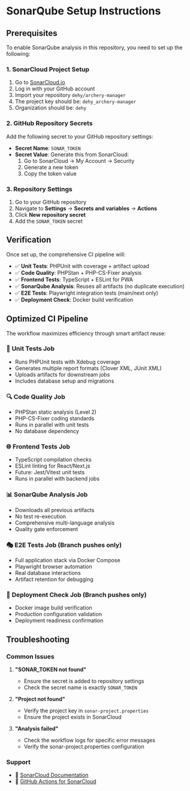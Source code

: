 # SonarQube Setup Instructions

## Prerequisites

To enable SonarQube analysis in this repository, you need to set up the following:

### 1. SonarCloud Project Setup

1. Go to [SonarCloud.io](https://sonarcloud.io)
2. Log in with your GitHub account
3. Import your repository `dehy/archery-manager`
4. The project key should be: `dehy_archery-manager`
5. Organization should be: `dehy`

### 2. GitHub Repository Secrets

Add the following secret to your GitHub repository settings:

- **Secret Name**: `SONAR_TOKEN`
- **Secret Value**: Generate this from SonarCloud:
  1. Go to SonarCloud → My Account → Security
  2. Generate a new token
  3. Copy the token value

### 3. Repository Settings

1. Go to your GitHub repository
2. Navigate to **Settings** → **Secrets and variables** → **Actions**
3. Click **New repository secret**
4. Add the `SONAR_TOKEN` secret

## Verification

Once set up, the comprehensive CI pipeline will:

- ✅ **Unit Tests**: PHPUnit with coverage + artifact upload
- ✅ **Code Quality**: PHPStan + PHP-CS-Fixer analysis  
- ✅ **Frontend Tests**: TypeScript + ESLint for PWA
- ✅ **SonarQube Analysis**: Reuses all artifacts (no duplicate execution)
- ✅ **E2E Tests**: Playwright integration tests (main/next only)
- ✅ **Deployment Check**: Docker build verification

## Optimized CI Pipeline

The workflow maximizes efficiency through smart artifact reuse:

### 🧪 **Unit Tests Job**
- Runs PHPUnit tests with Xdebug coverage
- Generates multiple report formats (Clover XML, JUnit XML)
- Uploads artifacts for downstream jobs
- Includes database setup and migrations

### 🔍 **Code Quality Job**  
- PHPStan static analysis (Level 2)
- PHP-CS-Fixer coding standards
- Runs in parallel with unit tests
- No database dependency

### 🌐 **Frontend Tests Job**
- TypeScript compilation checks
- ESLint linting for React/Next.js
- Future: Jest/Vitest unit tests
- Runs in parallel with backend jobs

### 📊 **SonarQube Analysis Job**
- Downloads all previous artifacts
- No test re-execution
- Comprehensive multi-language analysis
- Quality gate enforcement

### 🎭 **E2E Tests Job** (Branch pushes only)
- Full application stack via Docker Compose
- Playwright browser automation
- Real database interactions
- Artifact retention for debugging

### 🚀 **Deployment Check Job** (Branch pushes only)
- Docker image build verification
- Production configuration validation
- Deployment readiness confirmation

## Troubleshooting

### Common Issues

1. **"SONAR_TOKEN not found"**
   - Ensure the secret is added to repository settings
   - Check the secret name is exactly `SONAR_TOKEN`

2. **"Project not found"**
   - Verify the project key in `sonar-project.properties`
   - Ensure the project exists in SonarCloud

3. **"Analysis failed"**
   - Check the workflow logs for specific error messages
   - Verify the sonar-project.properties configuration

### Support

- 📖 [SonarCloud Documentation](https://docs.sonarcloud.io/)
- 🚀 [GitHub Actions for SonarCloud](https://github.com/SonarSource/sonarcloud-github-action)
